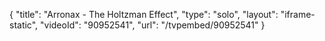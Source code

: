 {
    "title": "Arronax - The Holtzman Effect",
    "type": "solo",
    "layout": "iframe-static",
    "videoId": "90952541",
    "url": "\/tvpembed\/90952541"
}